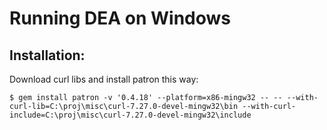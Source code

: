 Running DEA on Windows
=====================

Installation:
------------

Download curl libs and install patron this way:

```
$ gem install patron -v '0.4.18' --platform=x86-mingw32 -- -- --with-curl-lib=C:\proj\misc\curl-7.27.0-devel-mingw32\bin --with-curl-include=C:\proj\misc\curl-7.27.0-devel-mingw32\include
```
